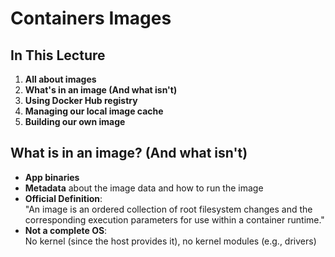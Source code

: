 # Containers Images

## In This Lecture
1. **All about images**
2. **What's in an image (And what isn't)**
3. **Using Docker Hub registry**
4. **Managing our local image cache**
5. **Building our own image**

## What is in an image? (And what isn't)
- **App binaries**
- **Metadata** about the image data and how to run the image
- **Official Definition**:  
  "An image is an ordered collection of root filesystem changes and the corresponding execution parameters for use within a container runtime."
- **Not a complete OS**:  
  No kernel (since the host provides it), no kernel modules (e.g., drivers)

